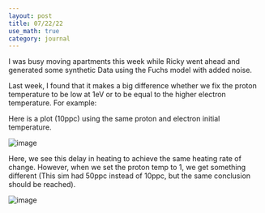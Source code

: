 ```yaml
---
layout: post
title: 07/22/22
use_math: true
category: journal
---
```


I was busy moving apartments this week while Ricky went ahead and generated some synthetic Data using the Fuchs model with added noise.

Last week, I found that it makes a big difference whether we fix the proton temperature to be low at 1eV or to be equal to the higher electron temperature. For example: 

Here is a plot (10ppc) using the same proton and electron initial temperature. 

![image](https://user-images.githubusercontent.com/98538788/180312759-d9a874d1-6a2a-4c79-af86-4dcbc2d96ad0.png)


Here, we see this delay in heating to achieve the same heating rate of change. However, when we set the proton temp to 1, we get something different (This sim had 50ppc instead of 10ppc, but the same conclusion should be reached).

![image](https://user-images.githubusercontent.com/98538788/180312644-f0ebae7d-f3e1-48dd-83a0-c145cc589c8c.png)

